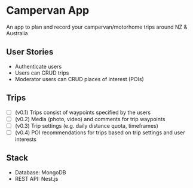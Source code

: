 # Campervan App

An app to plan and record your campervan/motorhome trips around NZ & Australia

## User Stories

- Authenticate users
- Users can CRUD trips
- Moderator users can CRUD places of interest (POIs)

## Trips

- [ ] \(v0.1) Trips consist of waypoints specified by the users
- [ ] \(v0.2) Media (photo, video) and comments for trip waypoints
- [ ] \(v0.3) Trip settings (e.g. daily distance quota, timeframes)
- [ ] \(v0.4) POI recommendations for trips based on trip settings and user interests

## Stack

- Database: MongoDB
- REST API: Nest.js